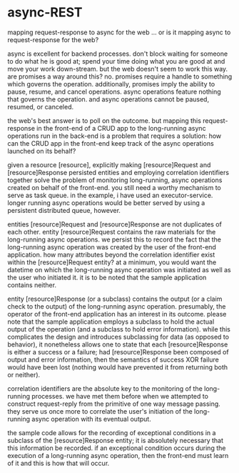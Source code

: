 # async-REST
mapping request-response to async for the web ... or is it mapping async to request-response for the web?

async is excellent for backend processes. don't block waiting for someone to do what he is good at; spend your time doing what you are good at and move your work down-stream. but the web doesn't seem to work this way. are promises a way around this? no. promises require a handle to something which governs the operation. additionally, promises imply the ability to pause, resume, and cancel operations. async operations feature nothing that governs the operation. and async operations cannot be paused, resumed, or canceled.

the web's best answer is to poll on the outcome. but mapping this request-response in the front-end of a CRUD app to the long-running async operations run in the back-end is a problem that requires a solution: how can the CRUD app in the front-end keep track of the async operations launched on its behalf?

given a resource [resource], explicitly making [resource]Request and [resource]Response persisted entities and employing correlation identifiers together solve the problem of monitoring long-running, async operations created on behalf of the front-end. you still need a worthy mechanism to serve as task queue. in the example, i have used an executor-service. longer running async operations would be better served by using a persistent distributed queue, however.

entities [resource]Request and [resource]Response are not duplicates of each other. entity [resource]Request contains the raw materials for the long-running async operations. we persist this to record the fact that the long-running async operation was created by the user of the front-end application. how many attributes beyond the correlation identifier exist within the [resource]Request entity? at a minimum, you would want the datetime on which the long-running async operation was initiated as well as the user who initiated it. it is to be noted that the sample application contains neither.

entity [resource]Response (or a subclass) contains the output (or a claim check to the output) of the long-running async operation. presumably, the operator of the front-end application has an interest in its outcome. please note that the sample application employs a subclass to hold the actual output of the operation (and a subclass to hold error information). while this complicates the design and introduces subclassing for data (as opposed to behavior), it nonetheless allows one to state that each [resource]Response is either a success or a failure; had [resource]Response been composed of output and error information, then the semantics of success XOR failure would have been lost (nothing would have prevented it from returning both or neither).

correlation identifiers are the absolute key to the monitoring of the long-running processes. we have met them before when we attempted to construct request-reply from the primitive of one way message passing. they serve us once more to correlate the user's initiation of the long-running async operation with its eventual output.

the sample code allows for the recording of exceptional conditions in a subclass of the [resource]Response entity; it is absolutely necessary that this information be recorded. if an exceptional condition occurs during the execution of a long-running async operation, then the front-end must learn of it and this is how that will occur.
